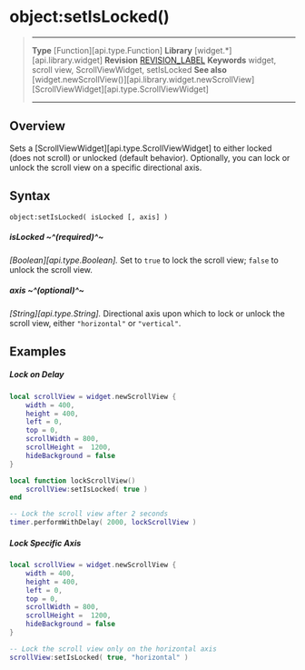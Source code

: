 # object:setIsLocked()

> --------------------- ------------------------------------------------------------------------------------------
> __Type__              [Function][api.type.Function]
> __Library__           [widget.*][api.library.widget]
> __Revision__          [REVISION_LABEL](REVISION_URL)
> __Keywords__          widget, scroll view, ScrollViewWidget, setIsLocked
> __See also__          [widget.newScrollView()][api.library.widget.newScrollView]
>						[ScrollViewWidget][api.type.ScrollViewWidget]
> --------------------- ------------------------------------------------------------------------------------------


## Overview

Sets a [ScrollViewWidget][api.type.ScrollViewWidget] to either locked (does&nbsp;not&nbsp;scroll) or unlocked (default&nbsp;behavior). Optionally, you can lock or unlock the scroll view on a specific directional axis.


## Syntax

	object:setIsLocked( isLocked [, axis] )

##### isLocked ~^(required)^~
_[Boolean][api.type.Boolean]._ Set to `true` to lock the scroll view; `false` to unlock the scroll view.

##### axis ~^(optional)^~
_[String][api.type.String]._ Directional axis upon which to lock or unlock the scroll view, either `"horizontal"` or `"vertical"`.


## Examples

##### Lock on Delay

``````lua
local scrollView = widget.newScrollView {
    width = 400,
    height = 400,
    left = 0,
    top = 0,
    scrollWidth = 800,
    scrollHeight =  1200,
    hideBackground = false
}

local function lockScrollView()
    scrollView:setIsLocked( true )
end

-- Lock the scroll view after 2 seconds
timer.performWithDelay( 2000, lockScrollView )
``````

##### Lock Specific Axis

``````lua
local scrollView = widget.newScrollView {
    width = 400,
    height = 400,
    left = 0,
    top = 0,
    scrollWidth = 800,
    scrollHeight =  1200,
    hideBackground = false
}

-- Lock the scroll view only on the horizontal axis
scrollView:setIsLocked( true, "horizontal" )
``````